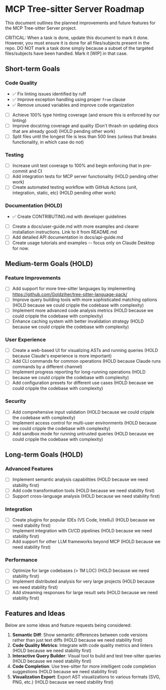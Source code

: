 # MCP Tree-sitter Server Roadmap

This document outlines the planned improvements and future features for the MCP Tree-sitter Server project.

CRITICAL: When a task is done, update this document to mark it done. However, you must ensure it is done for all files/subjects present in the repo. DO NOT mark a task done simply because a subset of the targeted files/subjects have been handled. Mark it [WIP] in that case.

## Short-term Goals

### Code Quality
- ✅ Fix linting issues identified by ruff
- ✅ Improve exception handling using proper `from` clause
- ✅ Remove unused variables and improve code organization
- [ ] Achieve 100% type hinting coverage (and ensure this is enforced by our linting)
- [ ] Improve docstring coverage and quality (Don't thrash on updating docs that are already good) (HOLD pending other work)
- [ ] Split files until the longest file is less than 500 lines (unless that breaks functionality, in which case do not)

### Testing
- [ ] Increase unit test coverage to 100% and begin enforcing that in pre-commit and CI
- [ ] Add integration tests for MCP server functionality (HOLD pending other work)
- [ ] Create automated testing workflow with GitHub Actions (unit, integration, static, etc) (HOLD pending other work)

### Documentation (HOLD)
- ✅ Create CONTRIBUTING.md with developer guidelines
- [ ] Create a docs/user-guide.md with more examples and clearer installation instructions. Link to it from README.md
- [ ] Add detailed API documentation in docs/api-guide.md
- [ ] Create usage tutorials and examples -- focus only on Claude Desktop for now.

## Medium-term Goals (HOLD)

### Feature Improvements
- [ ] Add support for more tree-sitter languages by implementing https://github.com/Goldziher/tree-sitter-language-pack/
- [ ] Improve query building tools with more sophisticated matching options (HOLD because we could cripple the codebase with complexity)
- [ ] Implement more advanced code analysis metrics (HOLD because we could cripple the codebase with complexity)
- [ ] Enhance caching system with better invalidation strategy (HOLD because we could cripple the codebase with complexity)

### User Experience
- [ ] Create a web-based UI for visualizing ASTs and running queries (HOLD because Claude's experience is more important)
- [ ] Add CLI commands for common operations (HOLD because Claude runs commands by a different channel)
- [ ] Implement progress reporting for long-running operations (HOLD because we could cripple the codebase with complexity)
- [ ] Add configuration presets for different use cases (HOLD because we could cripple the codebase with complexity)

### Security
- [ ] Add comprehensive input validation (HOLD because we could cripple the codebase with complexity)
- [ ] Implement access control for multi-user environments (HOLD because we could cripple the codebase with complexity)
- [ ] Add sandbox mode for running untrusted queries (HOLD because we could cripple the codebase with complexity)

## Long-term Goals (HOLD)

### Advanced Features
- [ ] Implement semantic analysis capabilities (HOLD because we need stability first)
- [ ] Add code transformation tools (HOLD because we need stability first)
- [ ] Support cross-language analysis (HOLD because we need stability first)

### Integration
- [ ] Create plugins for popular IDEs (VS Code, IntelliJ) (HOLD because we need stability first)
- [ ] Implement integration with CI/CD pipelines (HOLD because we need stability first)
- [ ] Add support for other LLM frameworks beyond MCP (HOLD because we need stability first)

### Performance
- [ ] Optimize for large codebases (> 1M LOC) (HOLD because we need stability first)
- [ ] Implement distributed analysis for very large projects (HOLD because we need stability first)
- [ ] Add streaming responses for large result sets (HOLD because we need stability first)

## Features and Ideas

Below are some ideas and feature requests being considered:

1. **Semantic Diff**: Show semantic differences between code versions rather than just text diffs (HOLD because we need stability first)
2. **Code Quality Metrics**: Integrate with code quality metrics and linters (HOLD because we need stability first)
3. **Interactive Query Builder**: Visual tool to build and test tree-sitter queries (HOLD because we need stability first)
4. **Code Completion**: Use tree-sitter for more intelligent code completion suggestions (HOLD because we need stability first)
5. **Visualization Export**: Export AST visualizations to various formats (SVG, PNG, etc.) (HOLD because we need stability first)
